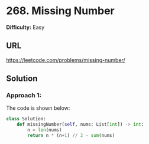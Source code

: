 # 268. Missing Number

**Difficulty:** Easy

## URL

https://leetcode.com/problems/missing-number/

## Solution

### Approach 1:

The code is shown below:

```python
class Solution:
    def missingNumber(self, nums: List[int]) -> int:
        n = len(nums)
        return n * (n+1) // 2 - sum(nums)
```
